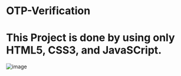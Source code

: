 # OTP-Verification
# This Project is done by using only HTML5, CSS3, and JavaSCript.

![image](https://github.com/KathiravanGDEV/OTP-Verification/assets/94819514/e8531421-9069-4879-8f05-d14c1da7eccf)
